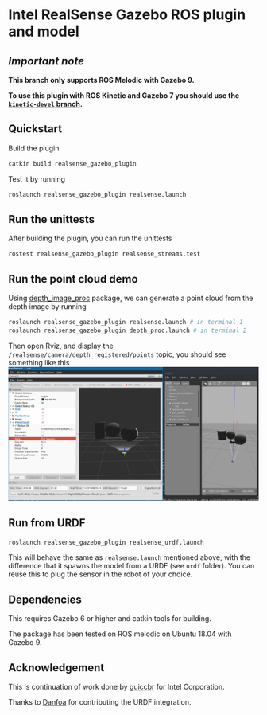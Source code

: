 # Intel RealSense Gazebo ROS plugin and model

## _**Important note**_

**This branch only supports ROS Melodic with Gazebo 9.**

**To use this plugin with ROS Kinetic and Gazebo 7 you should use the [`kinetic-devel` branch](https://github.com/SyrianSpock/realsense_gazebo_plugin/tree/kinetic-devel).**

## Quickstart

Build the plugin
```bash
catkin build realsense_gazebo_plugin
```

Test it by running
```bash
roslaunch realsense_gazebo_plugin realsense.launch
```

## Run the unittests

After building the plugin, you can run the unittests
```bash
rostest realsense_gazebo_plugin realsense_streams.test
```

## Run the point cloud demo

Using [depth_image_proc](http://wiki.ros.org/depth_image_proc) package, we can generate a point cloud from the depth image by running
```bash
roslaunch realsense_gazebo_plugin realsense.launch # in terminal 1
roslaunch realsense_gazebo_plugin depth_proc.launch # in terminal 2
```

Then open Rviz, and display the `/realsense/camera/depth_registered/points` topic, you should see something like this
![Point cloud in Rviz](doc/pointcloud.png)

## Run from URDF

```bash
roslaunch realsense_gazebo_plugin realsense_urdf.launch
```

This will behave the same as `realsense.launch` mentioned above, with the difference that it spawns the model from a URDF (see `urdf` folder).
You can reuse this to plug the sensor in the robot of your choice.

## Dependencies

This requires Gazebo 6 or higher and catkin tools for building.

The package has been tested on ROS melodic on Ubuntu 18.04 with Gazebo 9.

## Acknowledgement

This is continuation of work done by [guiccbr](https://github.com/guiccbr/) for Intel Corporation.

Thanks to [Danfoa](https://github.com/Danfoa) for contributing the URDF integration.
